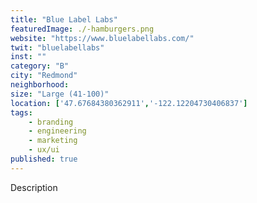 ```yaml
---
title: "Blue Label Labs"
featuredImage: ./-hamburgers.png
website: "https://www.bluelabellabs.com/"
twit: "bluelabellabs"
inst: ""
category: "B"
city: "Redmond"
neighborhood:
size: "Large (41-100)"
location: ['47.67684380362911','-122.12204730406837']
tags:
    - branding
    - engineering
    - marketing
    - ux/ui
published: true
---
```


Description
